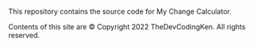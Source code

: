 This repository contains the source code for My Change Calculator.

Contents of this site are © Copyright 2022 TheDevCodingKen. All rights reserved.
